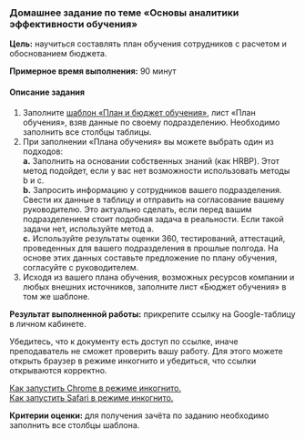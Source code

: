 ### Домашнее задание по теме «Основы аналитики эффективности обучения»
**Цель:** научиться составлять план обучения сотрудников с расчетом и обоснованием бюджета.

**Примерное время выполнения:** 90 минут

#### Описание задания
1. Заполните [шаблон «План и бюджет обучения»](https://u.netology.ru/backend/uploads/lms/content_assets/file/5609/%D0%A8%D0%B0%D0%B1%D0%BB%D0%BE%D0%BD_%D0%94%D0%97_%D0%A4%D0%98%D0%9E_HRDA_HRAU_-%D0%BD%D0%BE%D0%BC%D0%B5%D1%80_%D0%BF%D0%BE%D1%82%D0%BE%D0%BA%D0%B0_%D0%9F%D0%BB%D0%B0%D0%BD_%D0%B8_%D0%B1%D1%8E%D0%B4%D0%B6%D0%B5%D1%82_%D0%BE%D0%B1%D1%83%D1%87%D0%B5%D0%BD%D0%B8%D1%8F.xlsx), лист «План обучения», взяв данные по своему подразделению. Необходимо заполнить все столбцы таблицы.
2. При заполнении  «Плана обучения» вы можете выбрать один из подходов:  
   **a.** Заполнить на основании собственных знаний (как HRBP). Этот метод подойдет, если у вас нет возможности использовать методы b и с.  
   **b.** Запросить информацию у сотрудников вашего подразделения. Свести их данные в таблицу и отправить на согласование вашему руководителю. Это актуально сделать, если перед вашим подразделением стоит подобная задача в реальности. Если такой задачи нет, используйте метод a.   
   **c.** Используйте результаты оценки 360, тестирований, аттестаций, проведенных для вашего подразделения в прошлые полгода. На основе этих данных составьте предложение по плану обучения, согласуйте с руководителем.  
3. Исходя из вашего плана обучения, возможных ресурсов компании и любых внешних источников, заполните лист «Бюджет обучения» в том же шаблоне.

**Результат выполненной работы:** прикрепите cсылку на Google-таблицу в личном кабинете.

Убедитесь, что к документу есть доступ по ссылке, иначе преподаватель не сможет проверить вашу работу. Для этого можете открыть браузер в режиме инкогнито и убедиться, что ссылки открываются корректно.

[Как запустить Chrome в режиме инкогнито.](https://support.google.com/chrome/answer/95464?co=GENIE.Platform%3DDesktop&hl=ru)  
[Как запустить Safari в режиме инкогнито.](https://support.apple.com/ru-ru/guide/safari/ibrw1069/mac)

**Критерии оценки:** для получения зачёта по заданию необходимо заполнить все столбцы шаблона.
